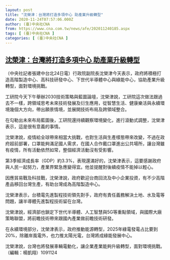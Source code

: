 ```yaml
---
layout: post
title: "沈榮津：台灣將打造多項中心 助產業升級轉型"
date: 2020-11-24T07:57:06.000Z
author: (臺)中央社CNA
from: https://www.cna.com.tw/news/afe/202011240185.aspx
tags: [ (臺)中央社CNA ]
categories: [ (臺)中央社CNA ]
---
```

<!--1606204626000-->
[沈榮津：台灣將打造多項中心 助產業升級轉型](https://www.cna.com.tw/news/afe/202011240185.aspx)
------

<div>
<div></div><div class="paragraph"><p>（中央社記者張建中台北24日電）行政院副院長沈榮津今天表示，政府將積極打造高階製造中心、高科技研發中心、下世代半導體中心與綠能中心，協助產業升級轉型，面對環境挑戰。</p><p>工研院今天下午舉辦2030技術策略與藍圖論壇，沈榮津說，工研院這次做法跟過去不一樣，跨領域思考未來技術發展及衍生應用，從智慧生活、健康樂活與永續環境幾個大方向，帶出願景情境，並展開技術布局及跨領域整合。</p><p>在勾勒出未來布局藍圖後，工研院還持續觀察環境變化，進行滾動式調整，沈榮津表示，這是很有意義的事情。</p><p>沈榮津說，疫情給全球帶來相當大挑戰，也對生活與生產樣態帶來改變，不過在政府超前部署，口罩能夠滿足國人需求，在國人合作戴口罩進出公共場所，讓台灣雖有疫情，所有活動依然如常，整個經濟活動沒有受影響。</p><p>第3季經濟成長率（GDP）約3.3%，表現還滿好的，沈榮津表示，這要感謝政府與人民一起努力，產業界緊急應變得宜。他並提醒對後續疫情不能掉以輕心。</p><p>因應貿易戰及科技戰，沈榮津說，政府歡迎台商回流及中小企業投資，有不少高階產品移回台灣生產，有助台灣成為高階製造中心。</p><p>沈榮津表示，台積電先進製程技術領先對手，政府有責任義務解決土地、水及電等問題，讓半導體先進製程技術留在台灣。</p><p>沈榮津說，經濟部也鎖定下世代半導體、人工智慧與5G等重點領域，與國際大廠策略聯盟，將前瞻技術帶來跟國內產業做前瞻技術研發。</p><p>在永續環境部分，沈榮津表示，政府推動能源轉型，2025年綠電發電占比要到20%，除離岸風電外，也力推太陽光電，台灣將成綠能發展中心。</p><p>沈榮津說，台灣也將發展車輛電動化，讓企業產業能夠升級轉型，面對環境挑戰。（編輯：楊凱翔）1091124</p></div>
</div>
